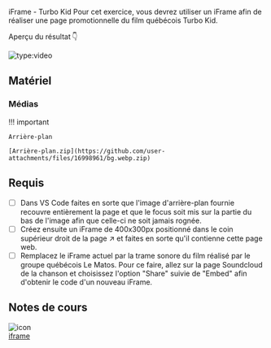 iFrame - Turbo Kid
Pour cet exercice, vous devrez utiliser un iFrame afin de réaliser une page promotionnelle du film québécois Turbo Kid.

Aperçu du résultat 👇


![type:video](https://github.com/user-attachments/assets/2f4e26ae-ec29-4da6-a7c4-4ba2293ed72e)

## Matériel

### Médias
 
!!! important

    Arrière-plan

    [Arrière-plan.zip](https://github.com/user-attachments/files/16998961/bg.webp.zip)

## Requis

* [ ] Dans VS Code faites en sorte que l'image d'arrière-plan fournie recouvre entièrement la page et que le focus soit mis sur la partie du bas de l'image afin que celle-ci ne soit jamais rognée.
* [ ] Créez ensuite un iFrame de 400x300px positionné dans le coin supérieur droit de la page ↗️ et faites en sorte qu'il contienne cette page web.
* [ ] Remplacez le iFrame actuel par la trame sonore du film réalisé par le groupe québécois Le Matos. Pour ce faire, allez sur la page Soundcloud de la chanson et choisissez l'option "Share" suivie de "Embed" afin d'obtenir le code d'un nouveau iFrame.

## Notes de cours

![icon](https://github.com/user-attachments/assets/961615e7-297f-487b-8f60-32da7e647e86)<br>[iframe](https://tim-montmorency.com/compendium/582-111%E2%80%93web1/html/iframe.html)
